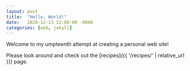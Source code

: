 ```yaml
---
layout: post
title:  "Hello, World!"
date:   2020-12-13 12:00:00 -0800
categories: [web, jekyll]
---
```

Welcome to my umpteenth attempt at creating a personal web site!

Please look around and check out the [recipes]({{ '/recipes/' | relative_url }}) page.
